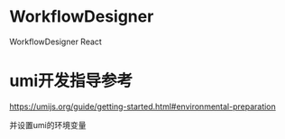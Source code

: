 # WorkflowDesigner

WorkflowDesigner React

# umi开发指导参考

<https://umijs.org/guide/getting-started.html#environmental-preparation>

并设置umi的环境变量
